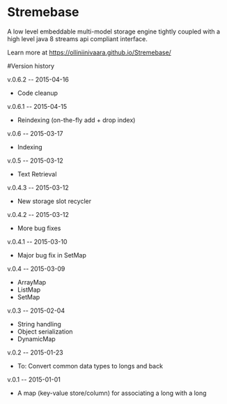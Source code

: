 # Stremebase
A low level embeddable multi-model storage engine tightly coupled with a high level java 8 streams api compliant interface.

Learn more at https://olliniinivaara.github.io/Stremebase/


#Version history

v.0.6.2 -- 2015-04-16
- Code cleanup  


v.0.6.1 -- 2015-04-15
- Reindexing (on-the-fly add + drop index)  


v.0.6 -- 2015-03-17
- Indexing  


v.0.5 -- 2015-03-12
- Text Retrieval  


v.0.4.3 -- 2015-03-12
- New storage slot recycler  


v.0.4.2 -- 2015-03-12
- More bug fixes  


v.0.4.1 -- 2015-03-10
- Major bug fix in SetMap  


v.0.4 -- 2015-03-09
- ArrayMap
- ListMap
- SetMap  


v.0.3  --  2015-02-04
- String handling
- Object serialization
- DynamicMap  


v.0.2  --  2015-01-23
- To: Convert common data types to longs and back  


v.0.1  --  2015-01-01
- A map (key-value store/column) for associating a long with a long
